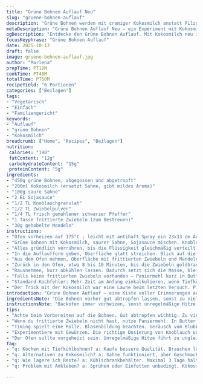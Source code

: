 ```yaml
---
title: "Grüne Bohnen Auflauf Neu"
slug: "gruene-bohnen-auflauf"
description: "Grüne Bohnen werden mit cremiger Kokosmilch anstatt Pilzsuppe kombiniert, gewürzt mit Sojasauce, Knoblauchgranulat, Zwiebelpulver und schwarzem Pfeffer. Der Auflauf wird in einem leicht gesprühten 23x33 cm Auflaufschälchen gebacken, bis er blubbert und goldbraun an den Rändern schimmert. Oben kommen geröstete fritierte Zwiebeln und gehobelte Mandeln, die nochmals 10 Minuten rösten. Raus aus dem Ofen, duftet es nach gerösteten Nüssen und herzhafter Sojasauce. Das Gericht ist ein bisschen anders als klassisch, nutze visuelle Tipps statt Zeitangaben und vertraue dem Knistern und Blubbern in der Form. Tast- und Schauzeichen für Gargrad geben den Ton an, nicht nur die Uhr."
metaDescription: "Grüne Bohnen Auflauf Neu – ein Experiment mit Kokosmilch. Cremig, aromatisch und knusprig, zurück zu den Familienwurzeln."
ogDescription: "Entdecke den Grüne Bohnen Auflauf. Mit Kokosmilch neu interpretiert. Cremig, knusprig. Probier das Rezept für deine Familie."
focusKeyphrase: "Grüne Bohnen Auflauf"
date: 2025-10-13
draft: false
image: gruene-bohnen-auflauf.jpg
author: "Marlena"
prepTime: PT12M
cookTime: PT48M
totalTime: PT60M
recipeYield: "6 Portionen"
categories: ["Beilagen"]
tags:
- "Vegetarisch"
- "Einfach"
- "Familiengericht"
keywords:
- "Auflauf"
- "grüne Bohnen"
- "Kokosmilch"
breadcrumb: ["Home", "Recipes", "Beilagen"]
nutrition: 
 calories: "190"
 fatContent: "12g"
 carbohydrateContent: "15g"
 proteinContent: "5g"
ingredients:
- "450g grüne Bohnen, abgegossen und abgetropft"
- "200ml Kokosmilch (ersetzt Sahne, gibt mildes Aroma)"
- "100g saure Sahne"
- "2 EL Sojasauce"
- "1/2 TL Knoblauchgranulat"
- "1/2 TL Zwiebelpulver"
- "1/4 TL frisch gemahlener schwarzer Pfeffer"
- "1 Tasse frittierte Zwiebeln (zum Bestreuen)"
- "30g gehobelte Mandeln"
instructions:
- "Ofen vorheizen auf 175°C ; leicht mit antihaft Spray ein 23x33 cm Auflaufförmchen einsprühen. Sprühen verhindert Ankleben, besonders bei Kokosmilch, die brennt eher an."
- "Grüne Bohnen mit Kokosmilch, saurer Sahne, Sojasauce mischen. Knoblauchgranulat, Zwiebelpulver und Pfeffer einstreuen. Nicht zu schwach würzen, der Auflauf braucht Kontrast gegen die milde Kokosnote."
- "Alles gründlich verrühren, bis die Flüssigkeit gleichmäßig verteilt ist und die Bohnen gut bedeckt sind. Nicht zu wässrig - zu dünn, verbrennen die oberen Zutaten später leichter."
- "In die Auflaufform geben, Oberfläche glatt streichen. Blick auf die Ränder: kleine Bläschen sichtbar? Das ist das Zeichen, dass Blubbern beginnt; dann etwa 35 Minuten backen. Die Mitte sollte anfangen zu stocken, nicht mehr wabbern."
- "Aus dem Ofen nehmen, Oberfläche mit frittierten Zwiebeln und Mandeln bestreuen. Der Crunch bringt Struktur gegen die cremige Masse darunter."
- "Zurück in den Ofen, etwa 8 bis 10 Minuten, bis die Zwiebeln goldbraun sind und Mandelspitzen leicht gebräunt und duftend. Wenn sie sofort anfangen dunkel zu werden, Ofen etwas kühler stellen, sonst verbrennen sie schnell."
- "Rausnehmen, kurz abkühlen lassen. Dadurch setzt sich die Masse, bleibt cremig, aber nicht flüssig. Der Auflauf sollte noch warm serviert werden, lieber nicht ganz kalt; Mundgefühl leidet sonst."
- "Falls keine frittierten Zwiebeln vorhanden – Paniermehl kurz in Butter anrösten mit einer Prise Paprika als Ersatz. Gibt auch sehr guten Crunch und Aroma, bewährt im Notfall."
- "Standard-Kochfehler: Mehr Zeit am Anfang einkalkulieren, wenn Tiefkühl-Bohnen verwendet werden; sie brauchen oft noch etwas länger garen, sonst zu fest."
- "Der Trick mit der Kokosmilch war eine Laune beim letzten Versuch. Pilzcreme ist klassisch, aber Kokos gibt mehr Tiefe und leicht süßliche Balance. Schnell ausprobieren, lohnt sich."
introduction: "Grüne Bohnen Auflauf – eine Kiste voller Erinnerungen aus der Familienküche. Mein Ansatz: nicht immer gleiches Rezept, ein bisschen experimentieren. Pilzcreme durch Kokosmilch ersetzt, fördert extra Aroma und cremige Textur. Die Säure der sauren Sahne balanciert den leichten Kokosgeschmack, kombiniert mit der leicht salzigen Umami-Brise der Sojasauce. Knoblauch und Zwiebelpulver runden ab, kein frisches Gemüse nötig. Das ist praktisch, und die Sorten immer greifbar. Wichtiger: nicht nur auf Zeit achten, sondern auf Blubbern, goldbraune Oberfläche und geröstete Mandeln. Fritierte Zwiebeln bringen mehr, als sie vermuten lassen – auch beim Aroma. Und wenn mal schnell gehen muss, Paniermehl in Butter und Paprika als Crunch-Ersatz. In meiner Küche ist das ein oft wiederkehrendes Gericht, das noch improvisierbar genug bleibt, um überraschend zu schmecken."
ingredientsNote: "Die Bohnen vorher gut abtropfen lassen, sonst zu viel Flüssigkeit. Kokosmilch ist mein Ersatz für die übliche Pilzcremesuppe, gibt eigenen Dreh. Saure Sahne hält es cremig, sonst wird es zu flüssig oder langweilig. Sojasauce nicht weglassen, sie sorgt für Tiefe und Substanz, fast wie Pilzgeschmack. Knoblauchgranulat und Zwiebelpulver geben ein verborgenes Aroma, frischer Knoblauch hier zu dominant und inkonsistent beim Backen. Die frittierten Zwiebeln sind der Crunch-Gamechanger. Alternativ kannst du gehackte Walnüsse oder geröstete Semmelbrösel verwenden. Pfeffer dosieren – wer es schärfer mag, gerne mehr; vorsichtig mit Salz wegen der Sojasauce. Vorsicht mit Mandeln, wenn Nussallergie vorliegt, könnte durch Sonnenblumenkerne ersetzt werden. Immer trocken, frisch geröstet, sonst werdens matschig."
instructionsNote: "Backofen immer vorheizen, sonst unregelmäßige Hitze – verbrennt oder bleibt matschig. Sprühen oder einfetten der Form verhindert Ankleben, besonders wichtig bei cremigen Aufläufen. Beim Mischen auf gute Verteilung achten, damit jede Bohne Flüssigkeit und Gewürze abbekommt. Auf die Blasenbildung im Auflauf achten – das Geräusch ähnlich leichtem Knistern, sagt viel über Gargrad. Der Übergang von blubbernd zu fast fester Oberfläche ist der Marker zum Herausnehmen vor Zwiebel-Mandel-Schicht. Nach dem Rausnehmen mit Topping darauf achten, dass die Zwiebeln nicht zu dunkel werden. Control look and smell. Bräunung kann Sekunden entscheiden. Kurz ruhen lassen zum Servieren, sonst entweicht zu viel Wärme, wird nicht cremig und schleimig. Erfolgsrezept: Sensorik zu Vertrauen bringen, Kochzeiten nur grobe Orientierung. Küchentricks sind goldwert, etwa Paniermehl als Notfall-Crunch. Und immer genug Zeit einplanen, ein bisschen länger geht fast immer ohne Schaden."
tips:
- "Achte beim Vorbereiten auf die Bohnen. Gut abtropfen wichtig. Zu viel Flüssigkeit macht den Auflauf matschig. Kokosmilch gibt Aroma, die Konsistenz ist entscheidend. Mischung frisch halten."
- "Wenn du frittierte Zwiebeln nicht hast, nutze Paniermehl. In Butter anrösten. Paprika hinzufügen, für Extra-Geschmack. Alternativ gehackte Nüsse. Das gibt Crunch. Variationen bereichern den Geschmack."
- "Timing spielt eine Rolle. Blasenbildung beachten. Geräusch vom Blubbern, die Ränder goldbraun. So erkennst du, wann der Auflauf fast fertig ist. Heiß servieren sorgt für besten Genuss."
- "Experimentiere mit Gewürzen. Die richtige Dosierung von Knoblauch und Zwiebelpulver entscheidend. Jedes Gewürz trägt zu der Tiefe des Geschmacks bei. Variiere nach persönlichem Bedarf für mehr Umami."
- "Der Ofen sollte vorgeheizt sein. Unregelmäßige Hitze führt zu ungleichmäßiger Garung. Dies kann den Auflauf ruinieren. Stattdessen gleichmäßige Hitze für perfekte Bräune und Konsistenz."
faq:
- "q: Kochen mit Tiefkühlbohnen? a: Kaufe bessere Qualität. Brauchen länger zum Garen. Mehr Zeit einplanen. Ansonsten fest und nicht weich genug."
- "q: Alternativen zu Kokosmilch? a: Sahne funktioniert, aber Geschmack anders. Joghurt als leichter Ersatz. Achte auf Balance der Aromen, sonst wird es zu schwer."
- "q: Wie lagere ich Reste? a: Kühlschrankbehälter. Maximal 3 Tage haltbar. Aufwärmen geht im Ofen oder Mikrowelle. Stattdessen kann es matschig werden."
- "q: Problem mit Ankleben? a: Sprühen oder Einfetten unbedingt. Kokosmilch klebt gerne. Anbrennen vermeiden durch Überwachung der Temperatur. Nebenzugabe von Sahne als Alternative."

---
```

